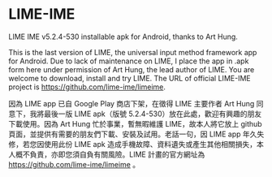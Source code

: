 # LIME-IME
LIME IME v5.2.4-530 installable apk for Android, thanks to Art Hung.

This is the last version of LIME, the universal input method framework app for Android.  Due to lack of maintenance on LIME, I place the app in .apk form here under permission of Art Hung, the lead author of LIME.  You are welcome to download, install and try LIME. The URL of official LIME-IME project is https://github.com/lime-ime/limeime.

因為 LIME app 已自 Google Play 商店下架，在徵得 LIME 主要作者 Art Hung 同意下，我將最後一版 LIME apk（版號 5.2.4-530）放在此處，歡迎有興趣的朋友下載使用。因為 Art Hung 忙於事業，暫無暇維護 LIME，故本人將它放上 github 頁面，並提供有需要的朋友們下載、安裝及試用。老話一句，因 LIME app 年久失修，若您因使用此份 LIME apk 造成手機故障、資料遺失或產生其他相關損失，本人概不負責，亦即您須自負有關風險。LIME 計畫的官方網址為 https://github.com/lime-ime/limeime 。
